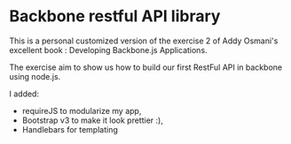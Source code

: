 Backbone restful API library
============================

This is a personal customized version of the exercise 2 of Addy Osmani's excellent book : Developing Backbone.js Applications.


The exercise aim to show us how to build our first RestFul API in backbone using node.js.

I added:
 - requireJS to modularize my app,
 - Bootstrap v3 to make it look prettier :),
 - Handlebars for templating 
 

 



